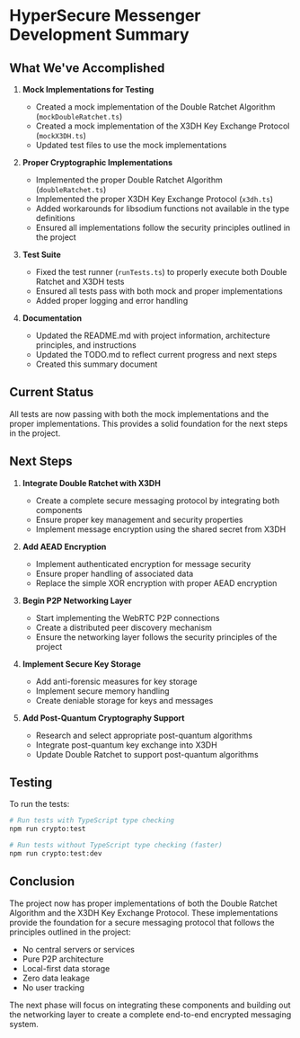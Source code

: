 # HyperSecure Messenger Development Summary

## What We've Accomplished

1. **Mock Implementations for Testing**
   - Created a mock implementation of the Double Ratchet Algorithm (`mockDoubleRatchet.ts`)
   - Created a mock implementation of the X3DH Key Exchange Protocol (`mockX3DH.ts`)
   - Updated test files to use the mock implementations

2. **Proper Cryptographic Implementations**
   - Implemented the proper Double Ratchet Algorithm (`doubleRatchet.ts`)
   - Implemented the proper X3DH Key Exchange Protocol (`x3dh.ts`)
   - Added workarounds for libsodium functions not available in the type definitions
   - Ensured all implementations follow the security principles outlined in the project

3. **Test Suite**
   - Fixed the test runner (`runTests.ts`) to properly execute both Double Ratchet and X3DH tests
   - Ensured all tests pass with both mock and proper implementations
   - Added proper logging and error handling

4. **Documentation**
   - Updated the README.md with project information, architecture principles, and instructions
   - Updated the TODO.md to reflect current progress and next steps
   - Created this summary document

## Current Status

All tests are now passing with both the mock implementations and the proper implementations. This provides a solid foundation for the next steps in the project.

## Next Steps

1. **Integrate Double Ratchet with X3DH**
   - Create a complete secure messaging protocol by integrating both components
   - Ensure proper key management and security properties
   - Implement message encryption using the shared secret from X3DH

2. **Add AEAD Encryption**
   - Implement authenticated encryption for message security
   - Ensure proper handling of associated data
   - Replace the simple XOR encryption with proper AEAD encryption

3. **Begin P2P Networking Layer**
   - Start implementing the WebRTC P2P connections
   - Create a distributed peer discovery mechanism
   - Ensure the networking layer follows the security principles of the project

4. **Implement Secure Key Storage**
   - Add anti-forensic measures for key storage
   - Implement secure memory handling
   - Create deniable storage for keys and messages

5. **Add Post-Quantum Cryptography Support**
   - Research and select appropriate post-quantum algorithms
   - Integrate post-quantum key exchange into X3DH
   - Update Double Ratchet to support post-quantum algorithms

## Testing

To run the tests:

```bash
# Run tests with TypeScript type checking
npm run crypto:test

# Run tests without TypeScript type checking (faster)
npm run crypto:test:dev
```

## Conclusion

The project now has proper implementations of both the Double Ratchet Algorithm and the X3DH Key Exchange Protocol. These implementations provide the foundation for a secure messaging protocol that follows the principles outlined in the project:

- No central servers or services
- Pure P2P architecture
- Local-first data storage
- Zero data leakage
- No user tracking

The next phase will focus on integrating these components and building out the networking layer to create a complete end-to-end encrypted messaging system. 